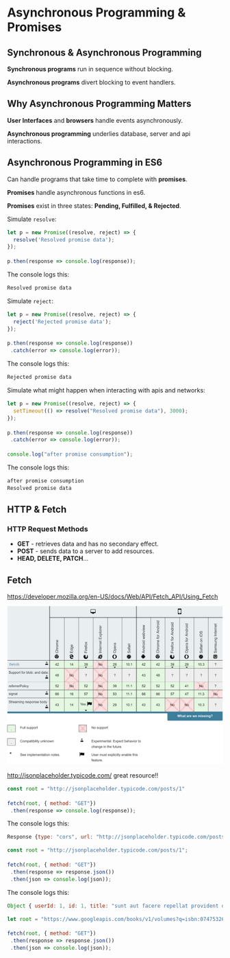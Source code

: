 # Asynchronous Programming & Promises

## Synchronous & Asynchronous Programming

**Synchronous programs** run in sequence without blocking.

**Asynchronous programs** divert blocking to event handlers.

## Why Asynchronous Programming Matters

**User Interfaces** and **browsers** handle events asynchronously.

**Asynchronous programming** underlies database, server and api interactions.

## Asynchronous Programming in ES6

Can handle programs that take time to complete with **promises**.

**Promises** handle asynchronous functions in es6.

**Promises** exist in three states: **Pending, Fulfilled, & Rejected**.

Simulate `resolve`:

``` javascript
let p = new Promise((resolve, reject) => {
  resolve('Resolved promise data');
});

p.then(response => console.log(response));
```

The console logs this:

``` javascript
Resolved promise data
```

Simulate `reject`:

``` javascript
let p = new Promise((resolve, reject) => {
  reject('Rejected promise data');
});

p.then(response => console.log(response))
 .catch(error => console.log(error));
```

The console logs this:

``` javascript
Rejected promise data
```

Simulate what might happen when interacting with apis and networks:

``` javascript
let p = new Promise((resolve, reject) => {
  setTimeout(() => resolve("Resolved promise data"), 3000);
});

p.then(response => console.log(response))
 .catch(error => console.log(error));

console.log("after promise consumption");
```

The console logs this:

``` javascript
after promise consumption
Resolved promise data
```

## HTTP & Fetch

### HTTP Request Methods

- **GET** - retrieves data and has no secondary effect.
- **POST** - sends data to a server to add resources.
- **HEAD, DELETE, PATCH**...

## Fetch

https://developer.mozilla.org/en-US/docs/Web/API/Fetch_API/Using_Fetch

![image-20191122165046695](.assets/image-20191122165046695.png)

http://jsonplaceholder.typicode.com/ great resource!!

``` javascript
const root = "http://jsonplaceholder.typicode.com/posts/1"

fetch(root, { method: "GET"})
 .then(response => console.log(response));
```

The console logs this:

``` javascript
Response {type: "cors", url: "http://jsonplaceholder.typicode.com/posts/1", status: 200, ok: true, statusText: "OK", bodyUsed: false}
```

``` javascript
const root = "http://jsonplaceholder.typicode.com/posts/1";

fetch(root, { method: "GET"})
 .then(response => response.json())
 .then(json => console.log(json));
```

The console logs this:

``` JavaScript
Object { userId: 1, id: 1, title: "sunt aut facere repellat provident occaecati excepturi optio reprehenderit", body: "quia et suscipit\nsuscipit recusandae consequuntur expedita et cum\nreprehenderit molestiae ut ut quas totam\nnostrum rerum est autem sunt rem eveniet architecto" }
```

``` javascript
let root = "https://www.googleapis.com/books/v1/volumes?q=isbn:0747532699";

fetch(root, { method: "GET"})
 .then(response => response.json())
 .then(json => console.log(json));
```

